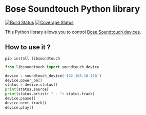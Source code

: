 # Bose Soundtouch Python library

[![Build Status](https://travis-ci.org/CharlesBlonde/libsoundtouch.svg?branch=master)](https://travis-ci.org/CharlesBlonde/libsoundtouch) [![Coverage Status](https://coveralls.io/repos/github/CharlesBlonde/libsoundtouch/badge.svg?branch=master)](https://coveralls.io/github/CharlesBlonde/libsoundtouch?branch=master)

This Python library allows you to control [Bose Soundtouch devices](https://www.soundtouch.com/).

## How to use it ?

```shell
pip install libsoundtouch
```

```python
from libsoundtouch import soundtouch_device

device = soundtouch_device('192.168.18.118')
device.power_on()
status = device.status()
print(status.source)
print(status.artist+ " - "+ status.track)
device.pause()
device.next_track()
device.play()
```
